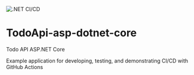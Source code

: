 ﻿![.NET CI/CD](https://github.com/WernerDevOps/TodoApi-asp-dotnet-core/workflows/.NET%20CI/CD/badge.svg)

# TodoApi-asp-dotnet-core
Todo API ASP.NET Core

Example application for developing, testing, and demonstrating CI/CD with GitHub Actions
